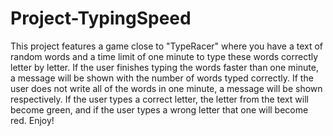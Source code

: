 # Project-TypingSpeed
This project features a game close to "TypeRacer" where you have a text of random words and a time limit of one minute to type these words correctly letter by letter. If the user finishes typing the words faster than one minute, a message will be shown with the number of words typed correctly. If the user does not write all of the words in one minute, a message will be shown respectively. If the user types a correct letter, the letter from the text will become green, and if the user types a wrong letter that one will become red. Enjoy!
